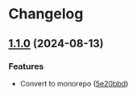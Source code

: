 # Changelog

## [1.1.0](https://github.com/hpcc-systems/hpcc-js-wasm/compare/wasm-graphviz-v1.0.3...wasm-graphviz-v1.1.0) (2024-08-13)


### Features

* Convert to monorepo ([5e20bbd](https://github.com/hpcc-systems/hpcc-js-wasm/commit/5e20bbdaa32a4ae304e79cabe22a9bf1a38a482b))
